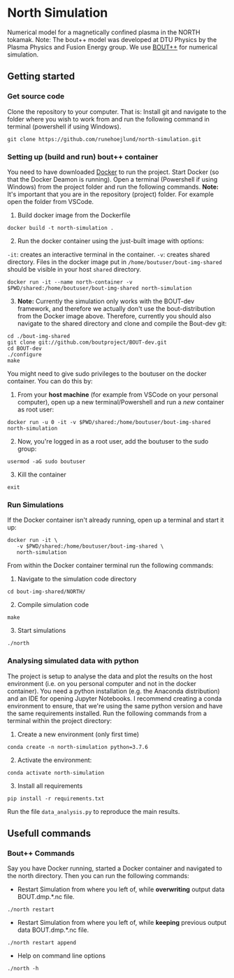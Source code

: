 # North Simulation
Numerical model for a magnetically confined plasma in the NORTH tokamak. Note: The bout++ model was developed at DTU Physics by the Plasma Physics and Fusion Energy group. We use [BOUT++](http://boutproject.github.io/) for numerical simulation.

## Getting started

### Get source code
Clone the repository to your computer. That is: Install git and navigate to the folder where you wish to work from and run the following command in terminal (powershell if using Windows).
```
git clone https://github.com/runehoejlund/north-simulation.git
```

### Setting up (build and run) bout++ container
You need to have downloaded [Docker](https://docker.com/get-started) to run the project. Start Docker (so that the Docker Deamon is running). Open a terminal (Powershell if using Windows) from the project folder and run the following commands. **Note:** It's important that you are in the repository (project) folder. For example open the folder from VSCode.

1. Build docker image from the Dockerfile

```
docker build -t north-simulation .
```

2. Run the docker container using the just-built image with options:

`-it`: creates an interactive terminal in the container.
`-v`: creates shared directory. Files in the docker image put in `/home/boutuser/bout-img-shared` should be visible in your host `shared` directory.

```
docker run -it --name north-container -v $PWD/shared:/home/boutuser/bout-img-shared north-simulation
```

3. **Note:** Currently the simulation only works with the BOUT-dev framework, and therefore we actually don't use the bout-distribution from the Docker image above. Therefore, currently you should also navigate to the shared directory and clone and compile the Bout-dev git:
```
cd ./bout-img-shared
git clone git://github.com/boutproject/BOUT-dev.git
cd BOUT-dev
./configure
make
```

You might need to give sudo privileges to the boutuser on the docker container. You can do this by:
1. From your **host machine** (for example from VSCode on your personal computer), open up a new terminal/Powershell and run a *new* container as root user:

```
docker run -u 0 -it -v $PWD/shared:/home/boutuser/bout-img-shared north-simulation
```
2. Now, you're logged in as a root user, add the boutuser to the sudo group:

```
usermod -aG sudo boutuser
```

3. Kill the container
```
exit
```

### Run Simulations
If the Docker container isn't already running, open up a terminal and start it up:
```
docker run -it \
   -v $PWD/shared:/home/boutuser/bout-img-shared \
   north-simulation
```
From within the Docker container terminal run the following commands:
1. Navigate to the simulation code directory
```
cd bout-img-shared/NORTH/
```
2. Compile simulation code
```
make
```
3. Start simulations
``` 
./north
```

### Analysing simulated data with python
The project is setup to analyse the data and plot the results on the host environment (i.e. on you personal computer and not in the docker container). You need a python installation (e.g. the Anaconda distribution) and an IDE for opening Jupyter Notebooks. I recommend creating a conda environment to ensure, that we're using the same python version and have the same requirements installed. Run the following commands from a terminal within the project directory:
1. Create a new environment (only first time)
```
conda create -n north-simulation python=3.7.6
```
2. Activate the environment:
```
conda activate north-simulation
```
3. Install all requirements
```
pip install -r requirements.txt
```

Run the file `data_analysis.py` to reproduce the main results.

## Usefull commands
### Bout++ Commands
Say you have Docker running, started a Docker container and navigated to the north directory. Then you can run the following commands:
- Restart Simulation from where you left of, while **overwriting** output data BOUT.dmp.*.nc file.
```
./north restart
```
- Restart Simulation from where you left of, while **keeping** previous output data BOUT.dmp.*.nc file.
```
./north restart append
```
- Help on command line options
```
./north -h
```